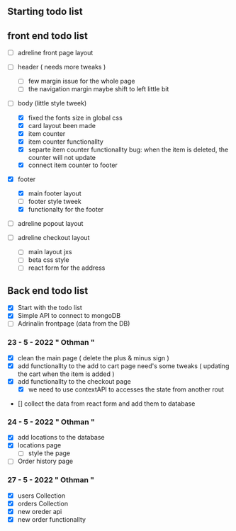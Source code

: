 ## Starting todo list

## front end todo list

- [ ] adreline front page layout

- [ ] header ( needs more tweaks )

  - [ ] few margin issue for the whole page
  - [ ] the navigation margin maybe shift to left little bit

- [ ] body (little style tweek)

  - [x] fixed the fonts size in global css
  - [x] card layout been made
  - [x] item counter
  - [x] item counter functionallty
  - [x] separte item counter functionallty
        bug: when the item is deleted, the counter will not update
  - [x] connect item counter to footer

- [x] footer

  - [x] main footer layout
  - [ ] footer style tweek
  - [x] functionalty for the footer

- [ ] adreline popout layout

- [ ] adreline checkout layout
  - [ ] main layout jxs
  - [ ] beta css style
  - [ ] react form for the address

## Back end todo list

- [x] Start with the todo list
- [x] Simple API to connect to mongoDB
- [ ] Adrinalin frontpage (data from the DB)

### 23 - 5 - 2022 " Othman "

- [x] clean the main page ( delete the plus & minus sign )
- [x] add functionallty to the add to cart page
      need's some tweaks ( updating the cart when the item is added )
- [x] add functionallty to the checkout page
  - [x] we need to use contextAPI to accesses the state from another rout
- [] collect the data from react form and add them to database


### 24 - 5 - 2022 " Othman "
- [x] add locations to the database
- [x] locations page
	- [ ] style the page
- [ ] Order history page

### 27 - 5 - 2022 " Othman "
- [x] users Collection
- [x] orders Collection
- [x] new oreder api
- [x] new order functionallty